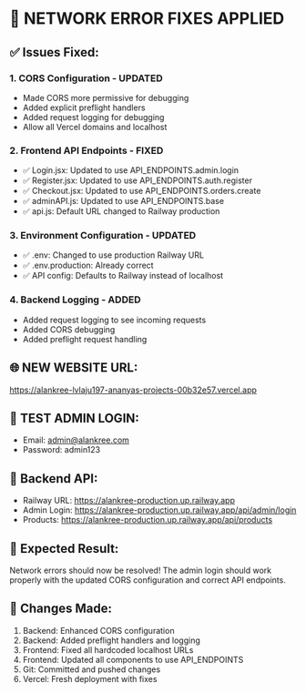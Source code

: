 # 🔧 NETWORK ERROR FIXES APPLIED

## ✅ Issues Fixed:

### 1. **CORS Configuration** - UPDATED
- Made CORS more permissive for debugging
- Added explicit preflight handlers
- Added request logging for debugging
- Allow all Vercel domains and localhost

### 2. **Frontend API Endpoints** - FIXED
- ✅ Login.jsx: Updated to use API_ENDPOINTS.admin.login
- ✅ Register.jsx: Updated to use API_ENDPOINTS.auth.register  
- ✅ Checkout.jsx: Updated to use API_ENDPOINTS.orders.create
- ✅ adminAPI.js: Updated to use API_ENDPOINTS.base
- ✅ api.js: Default URL changed to Railway production

### 3. **Environment Configuration** - UPDATED
- ✅ .env: Changed to use production Railway URL
- ✅ .env.production: Already correct
- ✅ API config: Defaults to Railway instead of localhost

### 4. **Backend Logging** - ADDED
- Added request logging to see incoming requests
- Added CORS debugging
- Added preflight request handling

## 🌐 **NEW WEBSITE URL:**
https://alankree-lvlaju197-ananyas-projects-00b32e57.vercel.app

## 🔐 **TEST ADMIN LOGIN:**
- Email: admin@alankree.com
- Password: admin123

## 📡 **Backend API:**
- Railway URL: https://alankree-production.up.railway.app
- Admin Login: https://alankree-production.up.railway.app/api/admin/login
- Products: https://alankree-production.up.railway.app/api/products

## 🎯 **Expected Result:**
Network errors should now be resolved! The admin login should work properly with the updated CORS configuration and correct API endpoints.

## 📝 **Changes Made:**
1. Backend: Enhanced CORS configuration
2. Backend: Added preflight handlers and logging  
3. Frontend: Fixed all hardcoded localhost URLs
4. Frontend: Updated all components to use API_ENDPOINTS
5. Git: Committed and pushed changes
6. Vercel: Fresh deployment with fixes
